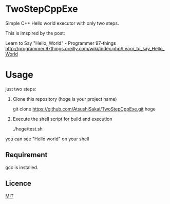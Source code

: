 # TwoStepCppExe
Simple C++ Hello world executor with only two steps.

This is imspired by the post:

Learn to Say "Hello, World" - Programmer 97-things http://programmer.97things.oreilly.com/wiki/index.php/Learn_to_say_Hello_World

# Usage

just two steps:

1. Clone this repository (hoge is your project name)

    git clone https://github.com/AtsushiSakai/TwoStepCppExe.git hoge

2. Execute the shell script for build and execution

    ./hoge/test.sh

  you can see "Hello world" on your shell

## Requirement

gcc is installed.

## Licence

[MIT](https://github.com/AtsushiSakai/TwoStepCppExe/blob/master/LICENSE)


